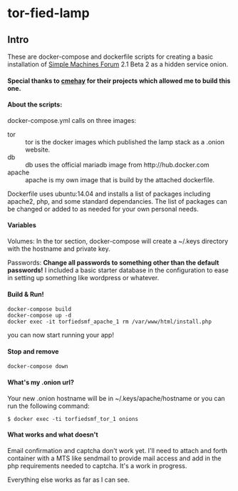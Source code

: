 # tor-fied-lamp
## Intro

These are docker-compose and dockerfile scripts for creating a basic installation of [Simple Machines Forum](http://www.simplemachines.org/) 2.1 Beta 2 as a hidden service onion.

#### Special thanks to [cmehay](https://github.com/cmehay/docker-tor-hidden-service) for their projects which allowed me to build this one.

#### About the scripts:

docker-compose.yml calls on three images:

<dl>
  <dt>tor</dt>
  <dd>tor is the docker images which published the lamp stack as a .onion website.</dd>

  <dt>db</dt>
  <dd>db uses the official mariadb image from http://hub.docker.com</dd>

  <dt>apache</dt>
  <dd>apache is my own image that is build by the attached dockerfile.</dd>
</dl>

Dockerfile uses ubuntu:14.04 and installs a list of packages including apache2, php, and some standard dependancies. The list of packages can be changed or added to as needed for your own personal needs.

#### Variables

Volumes: In the tor section, docker-compose will create a ~/.keys directory with the hostname and private key.

Passwords: **Change all passwords to something other than the default passwords!** I included a basic starter database in the configuration to ease in setting up something like wordpress or whatever.

#### Build & Run!

```
docker-compose build
docker-compose up -d
docker exec -it torfiedsmf_apache_1 rm /var/www/html/install.php
```
you can now start running your app!

#### Stop and remove

```
docker-compose down
```

#### What's my .onion url?

Your new .onion hostname will be in ~/.keys/apache/hostname or you can run the following command:

```
$ docker exec -ti torfiedsmf_tor_1 onions
```

#### What works and what doesn't

Email confirmation and captcha don't work yet. I'll need to attach and forth container with a MTS like sendmail to provide mail access and add in the php requirements needed to captcha.  It's a work in progress.

Everything else works as far as I can see.

